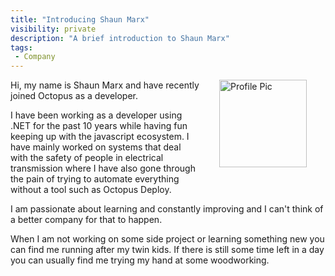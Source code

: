 ```yaml
---
title: "Introducing Shaun Marx"
visibility: private
description: "A brief introduction to Shaun Marx"
tags:
 - Company
---
```

<div style="float: right; margin: 30px; margin-top: 0">
<img alt="Profile Pic" src="https://i.octopus.com/site/team/shaun-marx-140.jpg" height="140" width="140" />
</div>

Hi, my name is Shaun Marx and have recently joined Octopus as a developer.

I have been working as a developer using .NET for the past 10 years while having fun keeping up with
the javascript ecosystem. I have mainly worked on systems that deal with the safety
of people in electrical transmission where I have also gone through the pain of trying to automate everything without
a tool such as Octopus Deploy.

I am passionate about learning and constantly improving and I can't think of a better company for that to happen.

When I am not working on some side project or learning something new you can find me running after my twin kids. If there is still some time left in a day you can usually find me trying my hand at some woodworking.